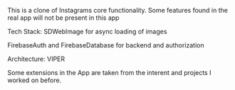 This is a clone of Instagrams core functionality. Some features found in the real app will not be present in this app


Tech Stack:
SDWebImage for async loading of images

FirebaseAuth and FirebaseDatabase for backend and authorization

Architecture: VIPER

Some extensions in the App are taken from the interent and projects I worked on before.
